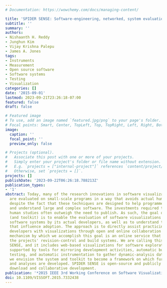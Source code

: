 ```yaml
---
# Documentation: https://wowchemy.com/docs/managing-content/

title: 'SPIDER SENSE: Software-engineering, networked, system evaluation'
subtitle: ''
summary: ''
authors:
- Nishaanth H. Reddy
- Junghun Kim
- Vijay Krishna Palepu
- James A. Jones
tags:
- Instruments
- Measurement
- Open source software
- Software systems
- Testing
- Visualization
categories: []
date: '2015-09-01'
lastmod: 2023-09-21T23:26:18-07:00
featured: false
draft: false

# Featured image
# To use, add an image named `featured.jpg/png` to your page's folder.
# Focal points: Smart, Center, TopLeft, Top, TopRight, Left, Right, BottomLeft, Bottom, BottomRight.
image:
  caption: ''
  focal_point: ''
  preview_only: false

# Projects (optional).
#   Associate this post with one or more of your projects.
#   Simply enter your project's folder or file name without extension.
#   E.g. `projects = ["internal-project"]` references `content/project/deep-learning/index.md`.
#   Otherwise, set `projects = []`.
projects: []
publishDate: '2023-09-22T06:26:18.788213Z'
publication_types:
- '1'
abstract: Today, many of the research innovations in software visualization and comprehension
  are evaluated on small-scale programs in a way that avoids actual human evaluation,
  despite the fact that these techniques are designed to help programmers develop
  and understand large and complex software. The investments required to perform such
  human studies often outweigh the need to publish. As such, the goal of this work
  (and toolkit) is to enable the evaluation of software visualizations of real-life
  software systems by its actual developers, as well as to understand the factors
  that influence adoption. The approach is to directly assist practicing software
  developers with visualizations through open and online collaboration tools. The
  mechanism by which we accomplish this goal is an online service that is linked through
  the projects' revision-control and build systems. We are calling this system SPIDER
  SENSE, and it includes web-based visualizations for software exploration that is
  supported by tools for mirroring development activities, automatic building and
  testing, and automatic instrumentation to gather dynamic-analysis data. In the future,
  we envision the system and toolkit to become a framework on which further visualizations
  and analyses are developed. SPIDER SENSE is open-source and publicly available for
  download and collaborative development.
publication: '*2015 IEEE 3rd Working Conference on Software Visualization (VISSOFT)*'
doi: 10.1109/VISSOFT.2015.7332438
---
```

